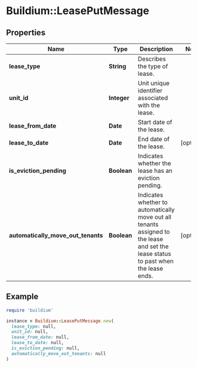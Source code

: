 # Buildium::LeasePutMessage

## Properties

| Name | Type | Description | Notes |
| ---- | ---- | ----------- | ----- |
| **lease_type** | **String** | Describes the type of lease. |  |
| **unit_id** | **Integer** | Unit unique identifier associated with the lease. |  |
| **lease_from_date** | **Date** | Start date of the lease. |  |
| **lease_to_date** | **Date** | End date of the lease. | [optional] |
| **is_eviction_pending** | **Boolean** | Indicates whether the lease has an eviction pending. |  |
| **automatically_move_out_tenants** | **Boolean** | Indicates whether to automatically move out all tenants assigned to the lease and set the lease status to past when the lease ends. | [optional] |

## Example

```ruby
require 'buildium'

instance = Buildium::LeasePutMessage.new(
  lease_type: null,
  unit_id: null,
  lease_from_date: null,
  lease_to_date: null,
  is_eviction_pending: null,
  automatically_move_out_tenants: null
)
```

